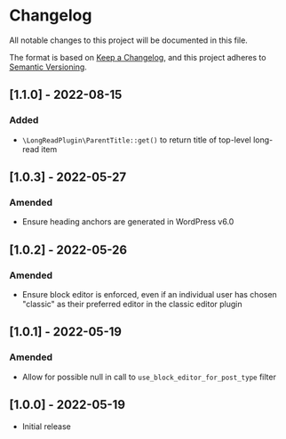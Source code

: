 # Changelog
All notable changes to this project will be documented in this file.

The format is based on [Keep a Changelog](https://keepachangelog.com/en/1.0.0/),
and this project adheres to [Semantic Versioning](https://semver.org/spec/v2.0.0.html).

## [1.1.0] - 2022-08-15
### Added
- `\LongReadPlugin\ParentTitle::get()` to return title of top-level long-read item

## [1.0.3] - 2022-05-27
### Amended
- Ensure heading anchors are generated in WordPress v6.0

## [1.0.2] - 2022-05-26
### Amended
- Ensure block editor is enforced, even if an individual user has chosen "classic" as their preferred editor in the classic editor plugin

## [1.0.1] - 2022-05-19
### Amended
- Allow for possible null in call to `use_block_editor_for_post_type` filter

## [1.0.0] - 2022-05-19
- Initial release
